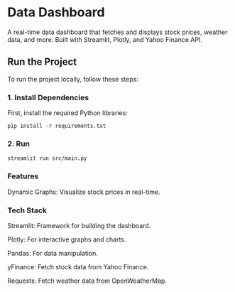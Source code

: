 ﻿# Data Dashboard

A real-time data dashboard that fetches and displays stock prices, weather data, and more. Built with Streamlit, Plotly, and Yahoo Finance API.

## Run the Project

To run the project locally, follow these steps:

### 1. Install Dependencies
First, install the required Python libraries:

```
pip install -r requirements.txt
```

### 2. Run
```
streamlit run src/main.py
```

### Features

Dynamic Graphs: Visualize stock prices in real-time.

### Tech Stack
Streamlit: Framework for building the dashboard.

Plotly: For interactive graphs and charts.

Pandas: For data manipulation.

yFinance: Fetch stock data from Yahoo Finance.

Requests: Fetch weather data from OpenWeatherMap.
